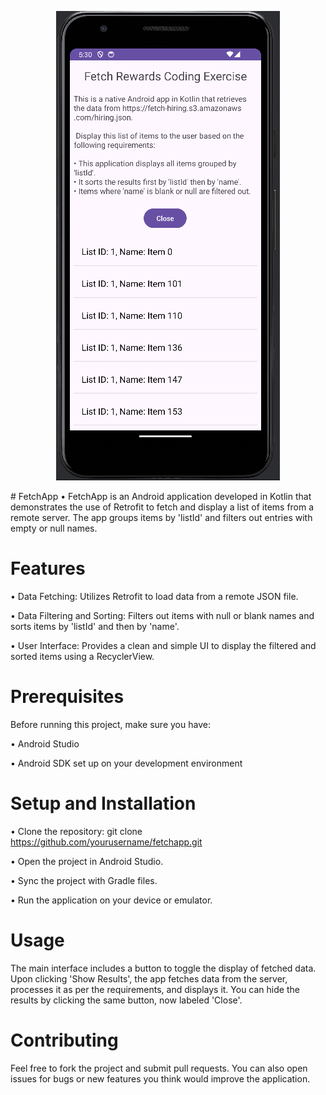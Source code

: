 <p align="center">
  <img src="https://github.com/jerrymit/FetchApp/blob/master/FetchApp.PNG" alt="FetchApp Screenshot">
</p>
# FetchApp
• FetchApp is an Android application developed in Kotlin that demonstrates the use of Retrofit to fetch and display a list of items from a remote server. The app groups items by 'listId' and filters out entries with empty or null names.

# Features
• Data Fetching: Utilizes Retrofit to load data from a remote JSON file.

• Data Filtering and Sorting: Filters out items with null or blank names and sorts items by 'listId' and then by 'name'.

• User Interface: Provides a clean and simple UI to display the filtered and sorted items using a RecyclerView.

# Prerequisites
Before running this project, make sure you have:

• Android Studio

• Android SDK set up on your development environment

# Setup and Installation
• Clone the repository:
git clone https://github.com/yourusername/fetchapp.git

• Open the project in Android Studio.

• Sync the project with Gradle files.

• Run the application on your device or emulator.

# Usage
The main interface includes a button to toggle the display of fetched data. Upon clicking 'Show Results', the app fetches data from the server, processes it as per the requirements, and displays it. You can hide the results by clicking the same button, now labeled 'Close'.

# Contributing
Feel free to fork the project and submit pull requests. You can also open issues for bugs or new features you think would improve the application.
